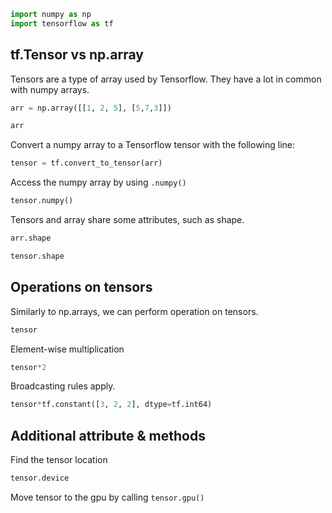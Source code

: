 ```python
import numpy as np
import tensorflow as tf
```

## tf.Tensor vs np.array

Tensors are a type of array used by Tensorflow. They have a lot in common with numpy arrays.


```python
arr = np.array([[1, 2, 5], [5,7,3]])
```


```python
arr
```

Convert a numpy array to a Tensorflow tensor with the following line:


```python
tensor = tf.convert_to_tensor(arr)
```

Access the numpy array by using `.numpy()`


```python
tensor.numpy()
```

Tensors and array share some attributes, such as shape.


```python
arr.shape
```


```python
tensor.shape
```

## Operations on tensors

Similarly to np.arrays, we can perform operation on tensors.


```python
tensor
```

Element-wise multiplication


```python
tensor*2
```

Broadcasting rules apply.


```python
tensor*tf.constant([3, 2, 2], dtype=tf.int64)
```

## Additional attribute & methods

Find the tensor location


```python
tensor.device
```

Move tensor to the gpu by calling `tensor.gpu()`


```python

```
